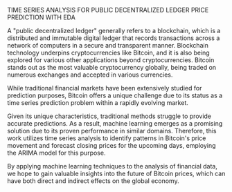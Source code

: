 TIME SERIES ANALYSIS FOR PUBLIC DECENTRALIZED LEDGER PRICE PREDICTION WITH EDA

A "public decentralized ledger" generally refers to a blockchain, which is a distributed and immutable digital ledger that records transactions across a network of computers in a secure and transparent manner. Blockchain technology underpins cryptocurrencies like Bitcoin, and it is also being explored for various other applications beyond cryptocurrencies. Bitcoin stands out as the most valuable cryptocurrency globally, being traded on numerous exchanges and accepted in various currencies.

While traditional financial markets have been extensively studied for prediction purposes, Bitcoin offers a unique challenge due to its status as a time series prediction problem within a rapidly evolving market.

Given its unique characteristics, traditional methods struggle to provide accurate predictions. As a result, machine learning emerges as a promising solution due to its proven performance in similar domains. Therefore, this work utilizes time series analysis to identify patterns in Bitcoin's price movement and forecast closing prices for the upcoming days, employing the ARIMA model for this purpose.

By applying machine learning techniques to the analysis of financial data, we hope to gain valuable insights into the future of Bitcoin prices, which can have both direct and indirect effects on the global economy.
